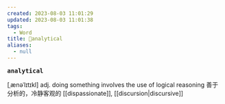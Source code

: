 ```yaml
---
created: 2023-08-03 11:01:29
updated: 2023-08-03 11:01:38
tags:
  - Word
title: 📖analytical
aliases:
  - null
---
```


<pre><strong>analytical</strong></pre>
[ˌænəˈlɪtɪkl]
adj. doing something involves the use of logical reasoning 善于分析的，冷静客观的
[[dispassionate]], [[discursion|discursive]]
